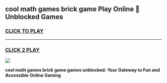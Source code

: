 
## cool math games brick game Play Online 👋 Unblocked Games
<h3>
<a href="https://news.freeplayer.one?title=cool_math_games_brick_game&ref=17CMG">CLICK TO PLAY</a></h3>
<hr>

<h3>
<a href="https://news.freeplayer.one?title=cool_math_games_brick_game&ref=17CMG">CLICK 2 PLAY</a>
  
</h3>

<a href="https://news.freeplayer.one?title=cool_math_games_brick_game&ref=17CMG/"><img src="https://clearcache.store/games.png"></a>


**cool math games brick game games unblocked: Your Gateway to Fun and Accessible Online Gaming**
